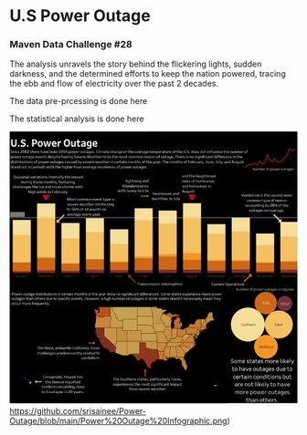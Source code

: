# U.S Power Outage

### Maven Data Challenge #28

The analysis unravels the story behind the flickering lights, sudden darkness, and the determined efforts to keep the nation powered, tracing the ebb and flow of electricity over the past 2 decades. 

The data pre-prcessing is done here

The statistical analysis is done here

![/Power Outage Infographic.png](https://github.com/srisainee/Power-Outage/blob/main/Power%20Outage%20Infographic.png)https://github.com/srisainee/Power-Outage/blob/main/Power%20Outage%20Infographic.png)

